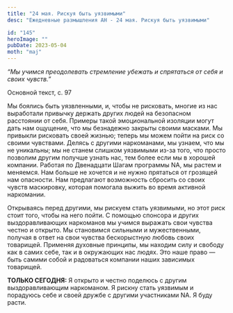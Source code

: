 ```yaml
---
title: "24 мая. Рискуя быть уязвимыми"
desc: "Ежедневные размышления АН - 24 мая. Рискуя быть уязвимыми"

id: "145"
heroImage: ""
pubDate: 2023-05-04
moth: "maj"
---
```


_“Мы учимся преодолевать стремление убежать и спрятаться от себя и своих
чувств.”_

Основной текст, с. 97

Мы боялись быть уязвленными, и, чтобы не рисковать, многие из нас выработали
привычку держать других людей на безопасном расстоянии от себя. Примеры такой
эмоциональной изоляции могут дать нам ощущение, что мы безнадежно закрыты
своими масками. Мы привыкли рисковать своей жизнью; теперь мы можем пойти на
риск со своими чувствами. Делясь с другими наркоманами, мы узнаем, что мы не
уникальны; мы не станем слишком уязвимыми из-за того, что просто позволим
другим получше узнать нас, тем более если мы в хорошей компании. Работая по
Двенадцати Шагам программы NA, мы растем и меняемся. Нам больше не хочется и
не нужно прятаться от грозящей нам опасности. Нам предлагают возможность
сбросить со своих чувств маскировку, которая помогала выжить во время активной
наркомании.

Открываясь перед другими, мы рискуем стать уязвимыми, но этот риск стоит того,
чтобы на него пойти. С помощью спонсора и других выздоравливающих наркоманов
мы учимся выражать свои чувства честно и открыто. Мы становимся сильными и
мужественными, получая в ответ на свои чувства бескорыстную любовь своих
товарищей. Применяя духовные принципы, мы находим силу и свободу как в самих
себе, так и в окружающих нас людях. Это наше право — быть самими собой и
радоваться компании наших зависимых товарищей.

**ТОЛЬКО СЕГОДНЯ:** Я открыто и честно поделюсь с другим выздоравливающим
наркоманом. Я рискну стать уязвимым и порадуюсь себе и своей дружбе с другими
участниками NA. Я буду расти.
